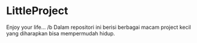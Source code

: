 # LittleProject
Enjoy your life... /b
Dalam repositori ini berisi berbagai macam project kecil yang diharapkan bisa mempermudah hidup.
